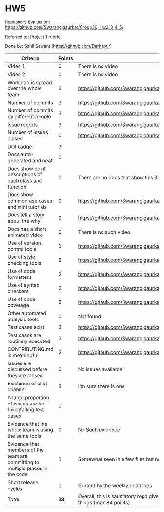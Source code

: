 
# HW5
Repository Evaluation: https://github.com/Swarangigaurkar/Group30_Hw2_3_4_5/

Referred to: [Project 1 rubric](https://github.com/txt/se22/blob/main/docs/proj1.md#rubric)

Done by: Sahil Sawant (https://github.com/Darkspur)

| **Criteria**                                                                       | **Points** | **Evidence**                                                                                                                                      |
|------------------------------------------------------------------------------------|------------|---------------------------------------------------------------------------------------------------------------------------------------------------|
| Video 1                                                                            | 0          | There is no video                                                                                                                                 |
| Video 2                                                                            | 0          | There is no video                                                                                                                                 |
| Workload is spread over the whole team                                             | 3          | https://github.com/Swarangigaurkar/Group30_Hw2_3_4_5/graphs/contributors                                                                                            |
| Number of commits                                                                  | 3          | https://github.com/Swarangigaurkar/Group30_Hw2_3_4_5/graphs/commit-activity                                                                                    |
| Number of commits by different people                                              | 3          | https://github.com/Swarangigaurkar/Group30_Hw2_3_4_5/graphs/contributors                                                                     |
| Issue reports                                                                      | 3          |https://github.com/Swarangigaurkar/Group30_Hw2_3_4_5/issues                                                                                     |
| Number of issues closed                                                            | 0         |https://github.com/Swarangigaurkar/Group30_Hw2_3_4_5/issues                                                                                      |
| DOI badge                                                                          | 3        |                                                                        |
| Docs auto-generated and neat                                                       | 0        |                                                |
| Docs show point descriptions of each class and function                            | 0          | There are no docs that show this if you don't count code comments                                                                                 |
| Docs show common use cases and mini tutorials                                      | 0          | https://github.com/Swarangigaurkar/Group30_Hw2_3_4_5#readme                                                                                 |
| Docs tell a story about the why                                                    | 0          | https://github.com/Swarangigaurkar/Group30_Hw2_3_4_5#readme                                                                                 |
| Docs has a short animated video                                                    | 0          | There is no such video                                                                                                                            |
| Use of version control tools                                                       | 1          | https://github.com/Swarangigaurkar/Group30_Hw2_3_4_5                                                                                                      |
| Use of style checking tools                                                        | 2          | https://github.com/Swarangigaurkar/Group30_Hw2_3_4_5/blob/main/requirements.txt                                                                               |
| Use of code formatters                                                             | 2          | https://github.com/Swarangigaurkar/Group30_Hw2_3_4_5/blob/main/requirements.txt                                                                              |
| Use of syntax checkers                                                             | 2          | https://github.com/Swarangigaurkar/Group30_Hw2_3_4_5                                                                                        |
| Use of code coverage                                                               | 3          | https://github.com/Swarangigaurkar/Group30_Hw2_3_4_5/blob/main                      |
| Other automated analysis tools                                                     | 0          | Not found                                                                               |
| Test cases exist                                                                   | 3          | https://github.com/Swarangigaurkar/Group30_Hw2_3_4_5/tree/main/test                                        |
| Test cases are routinely executed                                                  | 3          | https://github.com/Swarangigaurkar/Group30_Hw2_3_4_5/tree/main/test                                                             |
| CONTRIBUTING.md is meaningful                                                      | 2          | https://github.com/Swarangigaurkar/Group30_Hw2_3_4_5/blob/main/CONTRIBUTING.md                                                                               |
| Issues are discussed before they are closed                                        | 0          | No issues available                                                                                             |
| Existence of chat channel                                                          | 3          | I'm sure there is one                                                                                                                      |
| A large proportion of issues are for fixingfailing test cases                      | 0          |                                                                                                 |
| Evidence that the whole team is using the same tools                               | 0         | No Such evidence   |
| Evidence that members of the team are committing to multiple places in the code    | 1          | Somewhat seen in a few files but not all                                    |
| Short release cycles                                                               | 1          | Evident by the weekly deadlines                                                                                                                   |
| _Total_                                                                            | **38**     | Overall, this is satisfatory repo given the Project 1 rubric but missing some important things (max 84 points)                                                                          |
